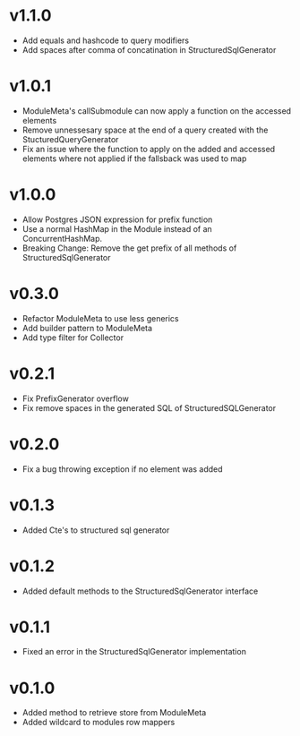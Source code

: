 # v1.1.0

- Add equals and hashcode to query modifiers
- Add spaces after comma of concatination in StructuredSqlGenerator

# v1.0.1

- ModuleMeta's callSubmodule can now apply a function on the accessed elements
- Remove unnessesary space at the end of a query created with the StucturedQueryGenerator
- Fix an issue where the function to apply on the added and accessed elements where not applied if the fallsback was used to map

# v1.0.0

- Allow Postgres JSON expression for prefix function
- Use a normal HashMap in the Module instead of an ConcurrentHashMap.
- Breaking Change: Remove the get prefix of all methods of StructuredSqlGenerator

# v0.3.0

- Refactor ModuleMeta to use less generics
- Add builder pattern to ModuleMeta
- Add type filter for Collector

# v0.2.1

- Fix PrefixGenerator overflow
- Fix remove spaces in the generated SQL of StructuredSQLGenerator

# v0.2.0

- Fix a bug throwing exception if no element was added

# v0.1.3

- Added Cte's to structured sql generator

# v0.1.2

- Added default methods to the StructuredSqlGenerator interface

# v0.1.1

- Fixed an error in the StructuredSqlGenerator implementation

# v0.1.0

- Added method to retrieve store from ModuleMeta
- Added wildcard to modules row mappers
